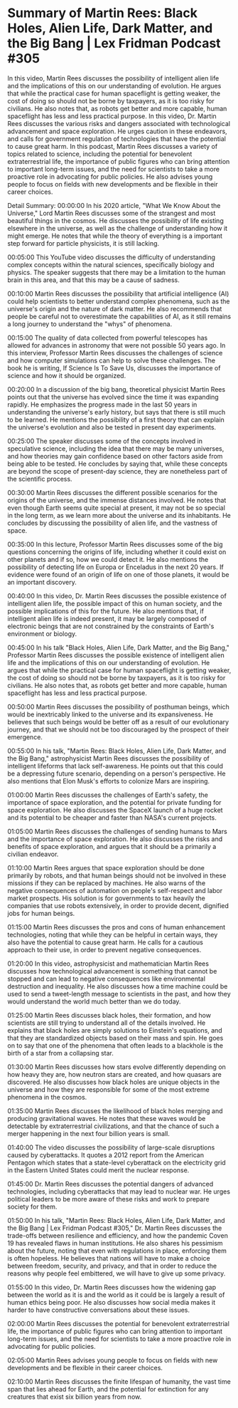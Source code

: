 # Summary of Martin Rees: Black Holes, Alien Life, Dark Matter, and the Big Bang | Lex Fridman Podcast #305

In this video, Martin Rees discusses the possibility of intelligent alien life and the implications of this on our understanding of evolution. He argues that while the practical case for human spaceflight is getting weaker, the cost of doing so should not be borne by taxpayers, as it is too risky for civilians. He also notes that, as robots get better and more capable, human spaceflight has less and less practical purpose.
In this video, Dr. Martin Rees discusses the various risks and dangers associated with technological advancement and space exploration. He urges caution in these endeavors, and calls for government regulation of technologies that have the potential to cause great harm.
In this podcast, Martin Rees discusses a variety of topics related to science, including the potential for benevolent extraterrestrial life, the importance of public figures who can bring attention to important long-term issues, and the need for scientists to take a more proactive role in advocating for public policies. He also advises young people to focus on fields with new developments and be flexible in their career choices.

Detail Summary: 
00:00:00
In his 2020 article, "What We Know About the Universe," Lord Martin Rees discusses some of the strangest and most beautiful things in the cosmos. He discusses the possibility of life existing elsewhere in the universe, as well as the challenge of understanding how it might emerge. He notes that while the theory of everything is a important step forward for particle physicists, it is still lacking.

00:05:00
This YouTube video discusses the difficulty of understanding complex concepts within the natural sciences, specifically biology and physics. The speaker suggests that there may be a limitation to the human brain in this area, and that this may be a cause of sadness.

00:10:00
Martin Rees discusses the possibility that artificial intelligence (AI) could help scientists to better understand complex phenomena, such as the universe's origin and the nature of dark matter. He also recommends that people be careful not to overestimate the capabilities of AI, as it still remains a long journey to understand the "whys" of phenomena.

00:15:00
The quality of data collected from powerful telescopes has allowed for advances in astronomy that were not possible 50 years ago. In this interview, Professor Martin Rees discusses the challenges of science and how computer simulations can help to solve these challenges. The book he is writing, If Science Is To Save Us, discusses the importance of science and how it should be organized.

00:20:00
In a discussion of the big bang, theoretical physicist Martin Rees points out that the universe has evolved since the time it was expanding rapidly. He emphasizes the progress made in the last 50 years in understanding the universe's early history, but says that there is still much to be learned. He mentions the possibility of a first theory that can explain the universe's evolution and also be tested in present day experiments.

00:25:00
The speaker discusses some of the concepts involved in speculative science, including the idea that there may be many universes, and how theories may gain confidence based on other factors aside from being able to be tested. He concludes by saying that, while these concepts are beyond the scope of present-day science, they are nonetheless part of the scientific process.

00:30:00
Martin Rees discusses the different possible scenarios for the origins of the universe, and the immense distances involved. He notes that even though Earth seems quite special at present, it may not be so special in the long term, as we learn more about the universe and its inhabitants. He concludes by discussing the possibility of alien life, and the vastness of space.

00:35:00
In this lecture, Professor Martin Rees discusses some of the big questions concerning the origins of life, including whether it could exist on other planets and if so, how we could detect it. He also mentions the possibility of detecting life on Europa or Enceladus in the next 20 years. If evidence were found of an origin of life on one of those planets, it would be an important discovery.

00:40:00
In this video, Dr. Martin Rees discusses the possible existence of intelligent alien life, the possible impact of this on human society, and the possible implications of this for the future. He also mentions that, if intelligent alien life is indeed present, it may be largely composed of electronic beings that are not constrained by the constraints of Earth's environment or biology.

00:45:00
In his talk "Black Holes, Alien Life, Dark Matter, and the Big Bang," Professor Martin Rees discusses the possible existence of intelligent alien life and the implications of this on our understanding of evolution. He argues that while the practical case for human spaceflight is getting weaker, the cost of doing so should not be borne by taxpayers, as it is too risky for civilians. He also notes that, as robots get better and more capable, human spaceflight has less and less practical purpose.

00:50:00
Martin Rees discusses the possibility of posthuman beings, which would be inextricably linked to the universe and its expansiveness. He believes that such beings would be better off as a result of our evolutionary journey, and that we should not be too discouraged by the prospect of their emergence.

00:55:00
In his talk, "Martin Rees: Black Holes, Alien Life, Dark Matter, and the Big Bang," astrophysicist Martin Rees discusses the possibility of intelligent lifeforms that lack self-awareness. He points out that this could be a depressing future scenario, depending on a person's perspective. He also mentions that Elon Musk's efforts to colonize Mars are inspiring.

01:00:00
Martin Rees discusses the challenges of Earth's safety, the importance of space exploration, and the potential for private funding for space exploration. He also discusses the SpaceX launch of a huge rocket and its potential to be cheaper and faster than NASA's current projects.

01:05:00
Martin Rees discusses the challenges of sending humans to Mars and the importance of space exploration. He also discusses the risks and benefits of space exploration, and argues that it should be a primarily a civilian endeavor.

01:10:00
Martin Rees argues that space exploration should be done primarily by robots, and that human beings should not be involved in these missions if they can be replaced by machines. He also warns of the negative consequences of automation on people's self-respect and labor market prospects. His solution is for governments to tax heavily the companies that use robots extensively, in order to provide decent, dignified jobs for human beings.

01:15:00
Martin Rees discusses the pros and cons of human enhancement technologies, noting that while they can be helpful in certain ways, they also have the potential to cause great harm. He calls for a cautious approach to their use, in order to prevent negative consequences.

01:20:00
In this video, astrophysicist and mathematician Martin Rees discusses how technological advancement is something that cannot be stopped and can lead to negative consequences like environmental destruction and inequality. He also discusses how a time machine could be used to send a tweet-length message to scientists in the past, and how they would understand the world much better than we do today.

01:25:00
Martin Rees discusses black holes, their formation, and how scientists are still trying to understand all of the details involved. He explains that black holes are simply solutions to Einstein's equations, and that they are standardized objects based on their mass and spin. He goes on to say that one of the phenomena that often leads to a blackhole is the birth of a star from a collapsing star.

01:30:00
Martin Rees discusses how stars evolve differently depending on how heavy they are, how neutron stars are created, and how quasars are discovered. He also discusses how black holes are unique objects in the universe and how they are responsible for some of the most extreme phenomena in the cosmos.

01:35:00
Martin Rees discusses the likelihood of black holes merging and producing gravitational waves. He notes that these waves would be detectable by extraterrestrial civilizations, and that the chance of such a merger happening in the next four billion years is small.

01:40:00
The video discusses the possibility of large-scale disruptions caused by cyberattacks. It quotes a 2012 report from the American Pentagon which states that a state-level cyberattack on the electricity grid in the Eastern United States could merit the nuclear response.

01:45:00
Dr. Martin Rees discusses the potential dangers of advanced technologies, including cyberattacks that may lead to nuclear war. He urges political leaders to be more aware of these risks and work to prepare society for them.

01:50:00
In his talk, "Martin Rees: Black Holes, Alien Life, Dark Matter, and the Big Bang | Lex Fridman Podcast #305," Dr. Martin Rees discusses the trade-offs between resilience and efficiency, and how the pandemic Coven 19 has revealed flaws in human institutions. He also shares his pessimism about the future, noting that even with regulations in place, enforcing them is often hopeless. He believes that nations will have to make a choice between freedom, security, and privacy, and that in order to reduce the reasons why people feel embittered, we will have to give up some privacy.

01:55:00
In this video, Dr. Martin Rees discusses how the widening gap between the world as it is and the world as it could be is largely a result of human ethics being poor. He also discusses how social media makes it harder to have constructive conversations about these issues.

02:00:00
Martin Rees discusses the potential for benevolent extraterrestrial life, the importance of public figures who can bring attention to important long-term issues, and the need for scientists to take a more proactive role in advocating for public policies.

02:05:00
Martin Rees advises young people to focus on fields with new developments and be flexible in their career choices.

02:10:00
Martin Rees discusses the finite lifespan of humanity, the vast time span that lies ahead for Earth, and the potential for extinction for any creatures that exist six billion years from now.

